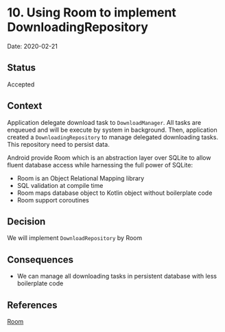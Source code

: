 # 10. Using Room to implement DownloadingRepository

Date: 2020-02-21

## Status

Accepted

## Context

Application delegate download task to `DownloadManager`. All tasks are enqueued and will be execute by system in background.
Then, application created a `DownloadingRepository` to manage delegated downloading tasks. This repository need to persist data.

Android provide Room which is an abstraction layer over SQLite to allow fluent database access while harnessing the full power of SQLite:
- Room is an Object Relational Mapping library
- SQL validation at compile time
- Room maps database object to Kotlin object without boilerplate code
- Room support coroutines

## Decision

We will implement `DownloadRepository` by Room

## Consequences

- We can manage all downloading tasks in persistent database with less boilerplate code

## References
[Room](https://developer.android.com/training/data-storage/room?hl=en) 